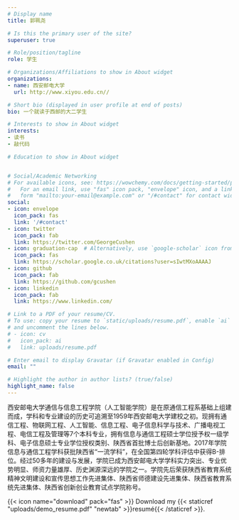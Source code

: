 ```yaml
---
# Display name
title: 郭珮尧

# Is this the primary user of the site?
superuser: true

# Role/position/tagline
role: 学生

# Organizations/Affiliations to show in About widget
organizations:
- name: 西安邮电大学
  url: http://www.xiyou.edu.cn//

# Short bio (displayed in user profile at end of posts)
bio: 一个就读于西邮的大二学生

# Interests to show in About widget
interests:
- 读书
- 敲代码

# Education to show in About widget


# Social/Academic Networking
# For available icons, see: https://wowchemy.com/docs/getting-started/page-builder/#icons
#   For an email link, use "fas" icon pack, "envelope" icon, and a link in the
#   form "mailto:your-email@example.com" or "/#contact" for contact widget.
social:
- icon: envelope
  icon_pack: fas
  link: '/#contact'
- icon: twitter
  icon_pack: fab
  link: https://twitter.com/GeorgeCushen
- icon: graduation-cap  # Alternatively, use `google-scholar` icon from `ai` icon pack
  icon_pack: fas
  link: https://scholar.google.co.uk/citations?user=sIwtMXoAAAAJ
- icon: github
  icon_pack: fab
  link: https://github.com/gcushen
- icon: linkedin
  icon_pack: fab
  link: https://www.linkedin.com/

# Link to a PDF of your resume/CV.
# To use: copy your resume to `static/uploads/resume.pdf`, enable `ai` icons in `params.toml`, 
# and uncomment the lines below.
# - icon: cv
#   icon_pack: ai
#   link: uploads/resume.pdf

# Enter email to display Gravatar (if Gravatar enabled in Config)
email: ""

# Highlight the author in author lists? (true/false)
highlight_name: false
---
```

   西安邮电大学通信与信息工程学院（人工智能学院）是在原通信工程系基础上组建而成，学科和专业建设的历史可追溯至1959年西安邮电大学建校之初。现拥有通信工程、物联网工程、人工智能、信息工程、电子信息科学与技术、广播电视工程、电信工程及管理等7个本科专业，拥有信息与通信工程硕士学位授予权一级学科、电子信息硕士专业学位授权类别、陕西省首批博士后创新基地。2017年学院信息与通信工程学科获批陕西省“一流学科”，在全国第四轮学科评估中获得B-排位。经过50多年的建设与发展，学院已成为西安邮电大学学科实力突出、专业优势明显、师资力量雄厚、历史渊源深远的学院之一。学院先后荣获陕西省教育系统精神文明建设和宣传思想工作先进集体、陕西省师德建设先进集体、陕西省教育系统先进集体、陕西省创新创业教育试点学院称号。      

{{< icon name="download" pack="fas" >}} Download my {{< staticref "uploads/demo_resume.pdf" "newtab" >}}resumé{{< /staticref >}}.

